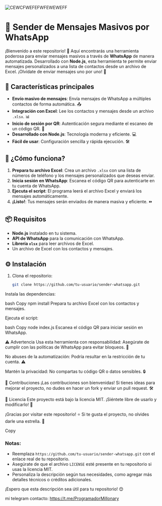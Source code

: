 ![CEWCFWEFEFWFEWEWEFF](https://github.com/user-attachments/assets/665a5378-7385-4b96-9930-db72c49dd43e)

# 📲 Sender de Mensajes Masivos por WhatsApp 

¡Bienvenido a este repositorio! 🎉 Aquí encontrarás una herramienta poderosa para enviar mensajes masivos a través de **WhatsApp** de manera automatizada. Desarrollado con **Node.js**, esta herramienta te permite enviar mensajes personalizados a una lista de contactos desde un archivo de Excel. ¡Olvídate de enviar mensajes uno por uno! 🚀

## 🌟 Características principales

- **Envío masivo de mensajes**: Envía mensajes de WhatsApp a múltiples contactos de forma automática. 📤
- **Integración con Excel**: Lee los contactos y mensajes desde un archivo `.xlsx`. 📊
- **Inicio de sesión por QR**: Autenticación segura mediante el escaneo de un código QR. 🔐
- **Desarrollado con Node.js**: Tecnología moderna y eficiente. 💻
- **Fácil de usar**: Configuración sencilla y rápida ejecución. 🛠️

## 🚀 ¿Cómo funciona?

1. **Prepara tu archivo Excel**: Crea un archivo `.xlsx` con una lista de números de teléfono y los mensajes personalizados que deseas enviar.
2. **Inicia sesión en WhatsApp**: Escanea el código QR para autenticarte en tu cuenta de WhatsApp.
3. **Ejecuta el script**: El programa leerá el archivo Excel y enviará los mensajes automáticamente.
4. **¡Listo!**: Tus mensajes serán enviados de manera masiva y eficiente. ⏩

## 📦 Requisitos

- **Node.js** instalado en tu sistema.
- **API de WhatsApp** para la comunicación con WhatsApp.
- **Librería `xlsx`** para leer archivos de Excel.
- Un archivo de Excel con los contactos y mensajes.

## ⚙️ Instalación

1. Clona el repositorio:
   ```bash
   git clone https://github.com/tu-usuario/sender-whatsapp.git
Instala las dependencias:

bash
Copy
npm install
Prepara tu archivo Excel con los contactos y mensajes.

Ejecuta el script:

bash
Copy
node index.js
Escanea el código QR para iniciar sesión en WhatsApp.

⚠️ Advertencia
Usa esta herramienta con responsabilidad: Asegúrate de cumplir con las políticas de WhatsApp para evitar bloqueos. 🛑

No abuses de la automatización: Podría resultar en la restricción de tu cuenta. ⚠️

Mantén la privacidad: No compartas tu código QR o datos sensibles. 🔒

🤝 Contribuciones
¡Las contribuciones son bienvenidas! Si tienes ideas para mejorar el proyecto, no dudes en hacer un fork y enviar un pull request. 🛠️

📄 Licencia
Este proyecto está bajo la licencia MIT. ¡Siéntete libre de usarlo y modificarlo! 📜

¡Gracias por visitar este repositorio! ⭐ Si te gusta el proyecto, no olvides darle una estrella. 🌟

Copy

### Notas:
- Reemplaza `https://github.com/tu-usuario/sender-whatsapp.git` con el enlace real de tu repositorio.
- Asegúrate de que el archivo `LICENSE` esté presente en tu repositorio si usas la licencia MIT.
- Personaliza la descripción según tus necesidades, como agregar más detalles técnicos o créditos adicionales.

¡Espero que esta descripción sea útil para tu repositorio! 😊

mi telegram contacto: https://t.me/ProgramadorMillonary
